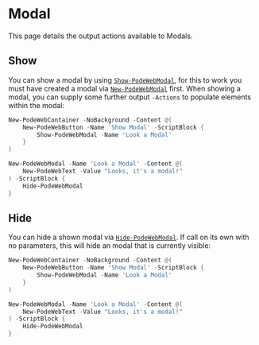 # Modal

This page details the output actions available to Modals.

## Show

You can show a modal by using [`Show-PodeWebModal`](../../../Functions/Outputs/Show-PodeWebModal), for this to work you must have created a modal via [`New-PodeWebModal`](../../../Functions/Layouts/New-PodeWebModal) first. When showing a modal, you can supply some further output `-Actions` to populate elements within the modal:

```powershell
New-PodeWebContainer -NoBackground -Content @(
    New-PodeWebButton -Name 'Show Modal' -ScriptBlock {
        Show-PodeWebModal -Name 'Look a Modal'
    }
)

New-PodeWebModal -Name 'Look a Modal' -Content @(
    New-PodeWebText -Value "Looks, it's a modal!"
) -ScriptBlock {
    Hide-PodeWebModal
}
```

## Hide

You can hide a shown modal via [`Hide-PodeWebModal`](../../../Functions/Outputs/Hide-PodeWebModal). If call on its own with no parameters, this will hide an modal that is currently visible:

```powershell
New-PodeWebContainer -NoBackground -Content @(
    New-PodeWebButton -Name 'Show Modal' -ScriptBlock {
        Show-PodeWebModal -Name 'Look a Modal'
    }
)

New-PodeWebModal -Name 'Look a Modal' -Content @(
    New-PodeWebText -Value "Looks, it's a modal!"
) -ScriptBlock {
    Hide-PodeWebModal
}
```
